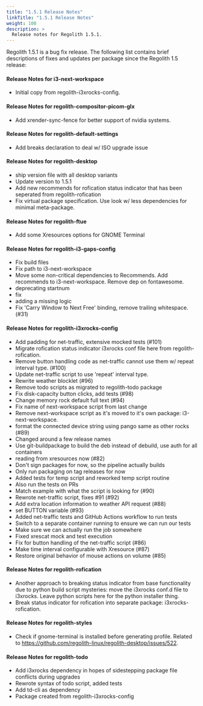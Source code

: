 ```yaml
---
title: "1.5.1 Release Notes"
linkTitle: "1.5.1 Release Notes"
weight: 100
description: >
  Release notes for Regolith 1.5.1.
---
```


Regolith 1.5.1 is a bug fix release.  The following list contains brief descriptions of fixes and updates per package since the Regolith 1.5 release:

#### Release Notes for i3-next-workspace

  * Initial copy from regolith-i3xrocks-config.

#### Release Notes for regolith-compositor-picom-glx

  * Add xrender-sync-fence for better support of nvidia systems.


#### Release Notes for regolith-default-settings

  * Add breaks declaration to deal w/ ISO upgrade issue

#### Release Notes for regolith-desktop

  * ship version file with all desktop variants
  * Update version to 1.5.1
  * Add new recommends for rofication status indicator that has been seperated from regolith-rofication
  * Fix virtual package specification.  Use look w/ less dependencies for minimal meta-package.

#### Release Notes for regolith-ftue

  * Add some Xresources options for GNOME Terminal

#### Release Notes for regolith-i3-gaps-config

  * Fix build files
  * Fix path to i3-next-workspace
  * Move some non-critical dependencies to Recommends.  Add recommends to i3-next-workspace.  Remove dep on fontawesome.
  * deprecating startnum
  * fix
  * adding a missing logic
  * Fix 'Carry Window to Next Free' binding, remove trailing whitespace. (#31)

#### Release Notes for regolith-i3xrocks-config

  * Add padding for net-traffic, extensive mocked tests (#101)
  * Migrate rofication status indicator i3xrocks conf file here from regolith-rofication.
  * Remove button handling code as net-traffic cannot use them w/ repeat interval type. (#100)
  * Update net-traffic script to use 'repeat' interval type.
  * Rewrite weather blocklet (#96)
  * Remove todo scripts as migrated to regolith-todo package
  * Fix disk-capacity button clicks, add tests (#98)
  * Change memory rock default full text (#94)
  * Fix name of next-workspace script from last change
  * Remove next-workspace script as it's moved to it's own package: i3-next-workspace.
  * format the connected device string using pango same as other rocks (#89)
  * Changed around a few release names
  * Use git-buildpackage to build the deb instead of debuild, use auth for all containers
  * reading from xresources now (#82)
  * Don't sign packages for now, so the pipeline actually builds
  * Only run packaging on tag releases for now
  * Added tests for temp script and reworked temp script routine
  * Also run the tests on PRs
  * Match example with what the script is looking for (#90)
  * Rewrote net-traffic script, fixes #91 (#92)
  * Add extra location information to weather API request (#88)
  * set BUTTON variable (#93)
  * Added net-traffic tests and GitHub Actions workflow to run tests
  * Switch to a separate container running to ensure we can run our tests
  * Make sure we can actually run the job somewhere
  * Fixed xrescat mock and test execution
  * Fix for button handling of the net-traffic script (#86)
  * Make time interval configurable with Xresource (#87)
  * Restore original behavior of mouse actions on volume (#85)

#### Release Notes for regolith-rofication

  * Another approach to breaking status indicator from base functionality due to python build script mysteries: move the i3xrocks conf.d file to i3xrocks.  Leave python scripts here for the python installer thing.
  * Break status indicator for rofication into separate package: i3xrocks-rofication.

#### Release Notes for regolith-styles

  * Check if gnome-terminal is installed before generating profile.  Related to https://github.com/regolith-linux/regolith-desktop/issues/522.

#### Release Notes for regolith-todo

  * Add i3xrocks dependency in hopes of sidestepping package file conflicts during upgrades
  * Rewrote syntax of todo script, added tests
  * Add td-cli as dependency
  * Package created from regolith-i3xrocks-config
